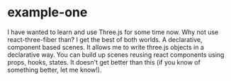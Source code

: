 # example-one

I have wanted to learn and use Three.js for some time now.
Why not use react-three-fiber than? I get the best of both worlds.
A declarative, component based scenes. It allows me to write three.js
objects in a declarative way. You can build up scenes reusing react components
using props, hooks, states. It doesn't get better than this (if you know of
something better, let me know!).
